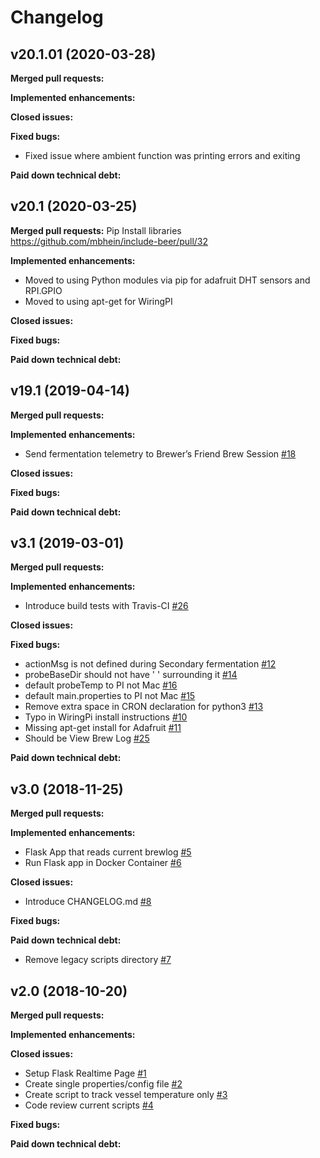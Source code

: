 # Changelog

## v20.1.01 (2020-03-28)
**Merged pull requests:**

**Implemented enhancements:**

**Closed issues:**

**Fixed bugs:**
- Fixed issue where ambient function was printing errors and exiting

**Paid down technical debt:**

## v20.1 (2020-03-25)
**Merged pull requests:**
Pip Install libraries https://github.com/mbhein/include-beer/pull/32

**Implemented enhancements:**
- Moved to using Python modules via pip for adafruit DHT sensors and RPI.GPIO
- Moved to using apt-get for WiringPI

**Closed issues:**

**Fixed bugs:**

**Paid down technical debt:**

## v19.1 (2019-04-14)
**Merged pull requests:**

**Implemented enhancements:**
- Send fermentation telemetry to Brewer’s Friend Brew Session [\#18](https://github.com/mbhein/include-beer/issues/18)

**Closed issues:**

**Fixed bugs:**

**Paid down technical debt:**

## v3.1 (2019-03-01)
**Merged pull requests:**

**Implemented enhancements:**
- Introduce build tests with Travis-CI [\#26](https://github.com/mbhein/include-beer/issues/26)

**Closed issues:**

**Fixed bugs:**
- actionMsg is not defined during Secondary fermentation [\#12](https://github.com/mbhein/include-beer/issues/12)
- probeBaseDir should not have ' ' surrounding it [\#14](https://github.com/mbhein/include-beer/issues/14)
- default probeTemp to PI not Mac [\#16](https://github.com/mbhein/include-beer/issues/16)
- default main.properties to PI not Mac [\#15](https://github.com/mbhein/include-beer/issues/15)
- Remove extra space in CRON declaration for python3 [\#13](https://github.com/mbhein/include-beer/issues/13)
- Typo in WiringPi install instructions [\#10](https://github.com/mbhein/include-beer/issues/10)
- Missing apt-get install for Adafruit [\#11](https://github.com/mbhein/include-beer/issues/11)
- Should be View Brew Log [\#25](https://github.com/mbhein/include-beer/issues/25)

**Paid down technical debt:**


## v3.0 (2018-11-25)

**Merged pull requests:**

**Implemented enhancements:**
- Flask App that reads current brewlog [\#5](https://github.com/mbhein/include-beer/issues/5)
- Run Flask app in Docker Container [\#6](https://github.com/mbhein/include-beer/issues/6)

**Closed issues:**
- Introduce CHANGELOG.md [\#8](https://github.com/mbhein/include-beer/issues/8)

**Fixed bugs:**

**Paid down technical debt:**
- Remove legacy scripts directory [\#7](https://github.com/mbhein/include-beer/issues/7)

## v2.0 (2018-10-20)

**Merged pull requests:**

**Implemented enhancements:**

**Closed issues:**
- Setup Flask Realtime Page [\#1](https://github.com/mbhein/include-beer/issues/1)
- Create single properties/config file [\#2](https://github.com/mbhein/include-beer/issues/2)
- Create script to track vessel temperature only [\#3](https://github.com/mbhein/include-beer/issues/3)
- Code review current scripts [\#4](https://github.com/mbhein/include-beer/issues/4)

**Fixed bugs:**

**Paid down technical debt:**
